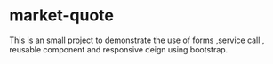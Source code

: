 # market-quote
This is an small project to demonstrate the use of forms ,service call , reusable component and responsive deign using bootstrap.
